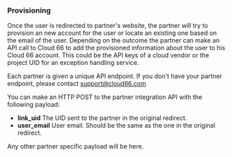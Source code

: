 

### Provisioning

Once the user is redirected to partner's website, the partner will try to provision an new account for the user or locate an existing one based on the email of the user. Depending on the outcome the partner can make an API call to Cloud 66 to add the provisioned information about the user to his Cloud 66 account. This could be the API keys of a cloud vendor or the project UID for an exception handling service.

Each partner is given a unique API endpoint. If you don't have your partner endpoint, please contact [support@cloud66.com](mailto:support@cloud66.com)

You can make an HTTP POST to the partner integration API with the following payload:

- **link_uid** The UID sent to the partner in the original redirect.
- **user_email** User email. Should be the same as the one in the original redirect.

Any other partner specific payload will be here.

